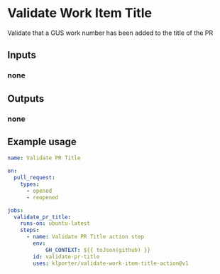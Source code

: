 # Validate Work Item Title
Validate that a GUS work number has been added to the title of the PR

## Inputs

### none

## Outputs

### none

## Example usage
```yml
name: Validate PR Title

on:
  pull_request:
    types:
      - opened
      - reopened

jobs:
  validate_pr_title:
    runs-on: ubuntu-latest
    steps:
      - name: Validate PR Title action step
        env:
            GH_CONTEXT: ${{ toJson(github) }}
        id: validate-pr-title
        uses: klporter/validate-work-item-title-action@v1
```